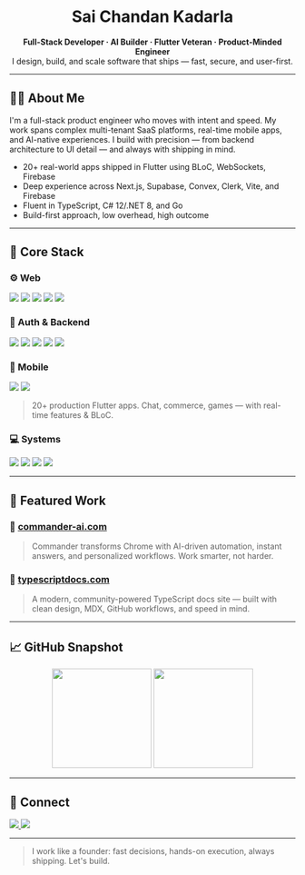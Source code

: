 <h1 align="center">Sai Chandan Kadarla</h1>
<p align="center">
  <b>Full-Stack Developer · AI Builder · Flutter Veteran · Product-Minded Engineer</b><br/>
  I design, build, and scale software that ships — fast, secure, and user-first.
</p>

---

## 👨‍💻 About Me

I'm a full-stack product engineer who moves with intent and speed. My work spans complex multi-tenant SaaS platforms, real-time mobile apps, and AI-native experiences. I build with precision — from backend architecture to UI detail — and always with shipping in mind.

- 20+ real-world apps shipped in Flutter using BLoC, WebSockets, Firebase
- Deep experience across Next.js, Supabase, Convex, Clerk, Vite, and Firebase
- Fluent in TypeScript, C# 12/.NET 8, and Go
- Build-first approach, low overhead, high outcome

---

## 🧱 Core Stack

### ⚙️ Web

<p>
  <img src="https://img.shields.io/badge/Next.js-000000?logo=nextdotjs&logoColor=white" />
  <img src="https://img.shields.io/badge/Vite-646CFF?logo=vite&logoColor=white" />
  <img src="https://img.shields.io/badge/React-20232A?logo=react&logoColor=61DAFB" />
  <img src="https://img.shields.io/badge/TypeScript-3178C6?logo=typescript&logoColor=white" />
  <img src="https://img.shields.io/badge/Tailwind_CSS-06B6D4?logo=tailwind-css&logoColor=white" />
</p>

### 🔐 Auth & Backend

<p>
  <img src="https://img.shields.io/badge/Supabase-3FCF8E?logo=supabase&logoColor=white" />
  <img src="https://img.shields.io/badge/Convex-000000?logo=data:image/svg+xml;base64,PHN2ZyBmaWxsPSIjZmZmIiB3aWR0aD0iMTYiIGhlaWdodD0iMTYiIHZpZXdCb3g9IjAgMCA0OC40MDkgNDgiIHhtbG5zPSJodHRwOi8vd3d3LnczLm9yZy8yMDAwL3N2ZyI+PHBhdGggZD0iTTI0IDBDMTAuNzYgMCAwIDEwLjc2IDAgMjRzMTAuNzYgMjQgMjQgMjQgMjQtMTAuNzYgMjQtMjRTMzcuMjQgMCAyNCAweiIvPjwvc3ZnPg==" />
  <img src="https://img.shields.io/badge/Clerk-0F172A?logo=clerk&logoColor=white" />
  <img src="https://img.shields.io/badge/Firebase-FFCA28?logo=firebase&logoColor=white" />
  <img src="https://img.shields.io/badge/Node.js-339933?logo=node.js&logoColor=white" />
</p>

### 📱 Mobile

<p>
  <img src="https://img.shields.io/badge/Flutter-02569B?logo=flutter&logoColor=white" />
  <img src="https://img.shields.io/badge/Dart-0175C2?logo=dart&logoColor=white" />
</p>

> 20+ production Flutter apps. Chat, commerce, games — with real-time features & BLoC.

### 💻 Systems

<p>
  <img src="https://img.shields.io/badge/.NET_8-512BD4?logo=dotnet&logoColor=white" />
  <img src="https://img.shields.io/badge/C%23_12-239120?logo=csharp&logoColor=white" />
  <img src="https://img.shields.io/badge/Go-00ADD8?logo=go&logoColor=white" />
  <img src="https://img.shields.io/badge/Azure_AD-0078D4?logo=microsoftazure&logoColor=white" />
</p>

---

## 🚀 Featured Work

### 🧠 [commander-ai.com](https://commander-ai.com)
> Commander transforms Chrome with AI-driven automation, instant answers, and personalized workflows. Work smarter, not harder.

### 📘 [typescriptdocs.com](https://www.typescriptdocs.com)
> A modern, community-powered TypeScript docs site — built with clean design, MDX, GitHub workflows, and speed in mind.

---

## 📈 GitHub Snapshot

<p align="center">
  <img src="https://github-readme-stats.vercel.app/api?username=chan27-2&show_icons=true&theme=radical" height="175" />
  <img src="https://github-readme-streak-stats.herokuapp.com/?user=chan27-2&theme=radical" height="175" />
</p>

---

## 🤝 Connect

<p>
  <a href="https://twitter.com/cskadarla">
    <img src="https://img.shields.io/twitter/follow/cskadarla?style=social" />
  </a>
  <a href="https://www.linkedin.com/in/saichandankadarla/">
    <img src="https://img.shields.io/badge/-Sai%20Chandan%20Kadarla-blue?style=flat-square&logo=Linkedin&logoColor=white" />
  </a>
</p>

---

> I work like a founder: fast decisions, hands-on execution, always shipping. Let's build.
